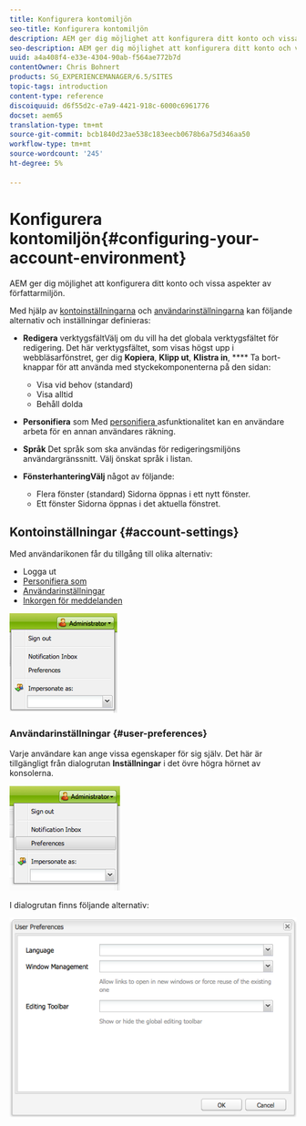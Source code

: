 ```yaml
---
title: Konfigurera kontomiljön
seo-title: Konfigurera kontomiljön
description: AEM ger dig möjlighet att konfigurera ditt konto och vissa aspekter av författarmiljön.
seo-description: AEM ger dig möjlighet att konfigurera ditt konto och vissa aspekter av författarmiljön.
uuid: a4a408f4-e33e-4304-90ab-f564ae772b7d
contentOwner: Chris Bohnert
products: SG_EXPERIENCEMANAGER/6.5/SITES
topic-tags: introduction
content-type: reference
discoiquuid: d6f55d2c-e7a9-4421-918c-6000c6961776
docset: aem65
translation-type: tm+mt
source-git-commit: bcb1840d23ae538c183eecb0678b6a75d346aa50
workflow-type: tm+mt
source-wordcount: '245'
ht-degree: 5%

---
```



# Konfigurera kontomiljön{#configuring-your-account-environment}

AEM ger dig möjlighet att konfigurera ditt konto och vissa aspekter av författarmiljön.

Med hjälp av [kontoinställningarna](#account-settings) och [användarinställningarna](#user-preferences) kan följande alternativ och inställningar definieras:

* **Redigera**
verktygsfältVälj om du vill ha det globala verktygsfältet för redigering. Det här verktygsfältet, som visas högst upp i webbläsarfönstret, ger dig 
**Kopiera**,  **Klipp ut**,  **Klistra in**,  **** Ta bort-knappar för att använda med styckekomponenterna på den sidan:

   * Visa vid behov (standard)
   * Visa alltid
   * Behåll dolda

* **Personifiera**
som Med  [personifiera ](/help/sites-administering/security.md#impersonating-another-user) asfunktionalitet kan en användare arbeta för en annan användares räkning.

* **Språk**
Det språk som ska användas för redigeringsmiljöns användargränssnitt. Välj önskat språk i listan.

* **FönsterhanteringVälj**
något av följande:

   * Flera fönster (standard)
Sidorna öppnas i ett nytt fönster.
   * Ett fönster
Sidorna öppnas i det aktuella fönstret.

## Kontoinställningar {#account-settings}

Med användarikonen får du tillgång till olika alternativ:

* Logga ut
* [Personifiera som](/help/sites-administering/security.md#impersonating-another-user)
* [Användarinställningar](#user-preferences)
* [Inkorgen för meddelanden](/help/sites-classic-ui-authoring/author-env-inbox.md)

![chlimage_1-122](assets/chlimage_1-122.png)

### Användarinställningar {#user-preferences}

Varje användare kan ange vissa egenskaper för sig själv. Det här är tillgängligt från dialogrutan **Inställningar** i det övre högra hörnet av konsolerna.

![screen_shot_2012-02-08at105033am](assets/screen_shot_2012-02-08at105033am.png)

I dialogrutan finns följande alternativ:

![chlimage_1-123](assets/chlimage_1-123.png)
